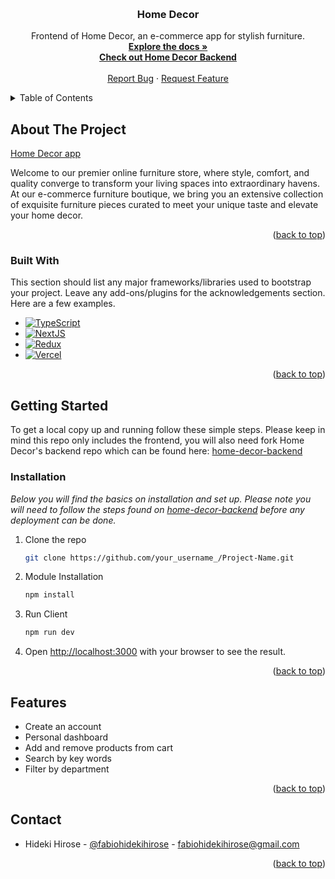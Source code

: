<a name="readme-top"></a>
<br />

<div align="center">

  <h3 align="center">Home Decor</h3>

  <p align="center">
   Frontend of Home Decor, an e-commerce app for stylish furniture.
    <br />
    <a href="https://github.com/fabiohidekihirose/home-decor-frontend"><strong>Explore the docs »</strong></a>
    <br />
    <a href="https://github.com/fabiohidekihirose/home-decor-backend"><strong>Check out Home Decor Backend</strong></a>
    <br />
    <br />
    <a href="https://github.com/niidl/niidl-client/issues">Report Bug</a>
    ·
    <a href="https://github.com/niidl/niidl-client/issues">Request Feature</a>
  </p>
</div>

<!-- TABLE OF CONTENTS -->
<details>
  <summary>Table of Contents</summary>
  <ol>
    <li>
      <a href="#about-the-project">About The Project</a>
      <ul>
        <li><a href="#built-with">Built With</a></li>
      </ul>
    </li>
    <li>
      <a href="#getting-started">Getting Started</a>
      <ul>
        <li><a href="#installation">Installation</a></li>
      </ul>
    </li>
    <li><a href="#features">Features</a></li>
    <li><a href="#contact">Contact</a></li>
  </ol>
</details>

## About The Project

[Home Decor app](https://home-decor-fabiohidekihirose.vercel.app/)

Welcome to our premier online furniture store, where style, comfort, and quality converge to transform your living spaces into extraordinary havens. At our e-commerce furniture boutique, we bring you an extensive collection of exquisite furniture pieces curated to meet your unique taste and elevate your home decor.

<p align="right">(<a href="#readme-top">back to top</a>)</p>

### Built With

This section should list any major frameworks/libraries used to bootstrap your project. Leave any add-ons/plugins for the acknowledgements section. Here are a few examples.

- [![TypeScript][typescript]][typescript-url]
- [![NextJS][nextjs]][nextjs-url]
- [![Redux][redux]][redux-url]
- [![Vercel][vercel]][vercel-url]

<p align="right">(<a href="#readme-top">back to top</a>)</p>

## Getting Started

To get a local copy up and running follow these simple steps.
Please keep in mind this repo only includes the frontend, you will also need fork Home Decor's backend repo which can be found here:
[home-decor-backend](https://github.com/fabiohidekihirose/home-decor-backend)

### Installation

_Below you will find the basics on installation and set up._
_Please note you will need to follow the steps found on [home-decor-backend](https://github.com/fabiohidekihirose/home-decor-backend) before any deployment can be done._

1. Clone the repo
   ```sh
   git clone https://github.com/your_username_/Project-Name.git
   ```
2. Module Installation
   ```sh
   npm install
   ```
3. Run Client
   ```sh
   npm run dev
   ```
4. Open [http://localhost:3000](http://localhost:3000) with your browser to see the result.
<p align="right">(<a href="#readme-top">back to top</a>)</p>

## Features

- Create an account
- Personal dashboard
- Add and remove products from cart
- Search by key words
- Filter by department

<p align="right">(<a href="#readme-top">back to top</a>)</p>

## Contact

- Hideki Hirose - [@fabiohidekihirose](https://github.com/fabiohidekihirose) - fabiohidekihirose@gmail.com

<p align="right">(<a href="#readme-top">back to top</a>)</p>

[typescript]: https://img.shields.io/badge/TypeScript-007acc?style=for-the-badge&logo=typescript&logoColor=white
[typescript-url]: https://www.typescriptlang.org/
[nextjs]: https://img.shields.io/badge/next.js-000000?style=for-the-badge&logo=nextdotjs&logoColor=white
[nextjs-url]: https://nextjs.org/
[vercel]: https://img.shields.io/badge/vercel-000000?style=for-the-badge&logo=vercel&logoColor=white
[vercel-url]: https://vercel.com
[redux]: https://img.shields.io/badge/redux-764abc?style=for-the-badge&logo=redux&logoColor=white
[redux-url]: https://redux.js.org
